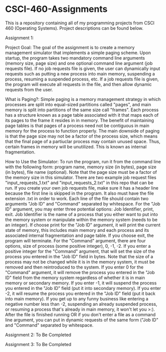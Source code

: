 # CSCI-460-Assignments
This is a repository containing all of my programming projects from CSCI 460 (Operating Systems). Project descriptions can be found below.

Assignment 1:

Project Goal:
The goal of the assignment is to create a memory management simulator that implements a simple paging scheme. Upon startup, the program takes two mandatory command line arguments (memory size, page size) and one optional command line argument (job requests file). If no job requests file is given, the user can dynamically input requests such as putting a new process into main memory, suspending a process, resuming a suspended process, etc. If a job requests file is given, the program will execute all requests in the file, and then allow dynamic requests from the user.

What is Paging?:
Simple paging is a memory management strategy in which processes are split into equal-sized partitions called "pages", and main memory is split into partitions of the same size call "frames". Each process has a structure known as a page table associated with it that maps each of its pages to the frame it resides in in memory. The benefit of maintaining page tables is that pages of a process need not be contiguous in main memory for the process to function properly. The main downside of paging is that the page size may not be a factor of the process size, which means that the final page of a partiuclar process may contain unused space. Thus, certain frames in memory will be unutilized. This is known as internal fragmentation.

How to Use the Simulator:
To run the program, run it from the command line with the following form: program name, memory size (in bytes), page size (in bytes), file name (optional). Note that the page size must be a factor of the memory size in this simulator. There are two example job request files "input_requests_1.txt" and "input_requests_2.txt" in this repo that can be run. If you create your own job requests file, make sure it has a header line because the first line is skipped in the program. It also must have the file extension .txt in order to work. Each line of the file should contain two arguments "Job ID" and "Command" separated by whitespace. For the "Job ID" argument, you may enter three potential options: Job Identifier, print, exit. Job Identifier is the name of a process that you either want to put into the memory system or manipulate within the memory system (needs to be an integer). If choose print for the "Job ID" argument, it will print the current state of memory, this includes main memory and each process and its associated internal fragmentation and page table. If you choose exit, the program will terminate. For the "Command" argument, there are four options, size of process (some positive integer), 0, -1, -2. If you enter a positive integer for the "Command" argument, that will set the size of the process you entered in the "Job ID" field in bytes. Note that the size of a process may not be changed while it is in the memory system, it must be removed and then reintroduced to the system. If you enter 0 for the "Command" argument, it will remove the process you entered in the "Job ID" field from the memory system regardless of whether it is in main memory or secondary memory. If you enter -1, it will suspend the process you entered in the "Job ID" field (put it into secondary memory). If you enter -2, it will resume the process you entered in the "Job ID" field (put it back into main memory). If you get up to any funny business like entering a negative number less than -2, suspending an already suspended process, or resuming a process that's already in main memory, it won't let you >:). After the file is finished running OR if you don't enter a file as a command line argument, you can put in dynamic requests of the same form ("Job ID" and "Command" separated by whitespace.

Assignment 2: To Be Completed

Assignment 3: To Be Completed
